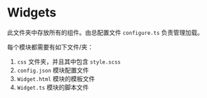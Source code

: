 # Widgets

此文件夹中存放所有的组件。由总配置文件 `configure.ts` 负责管理加载。

每个模块都需要有如下文件/夹：
1. `css` 文件夹，并且其中包含 `style.scss`
2. `config.json` 模块配置文件
3. `Widget.html` 模块的模板文件
4. `Widget.ts` 模块的脚本文件